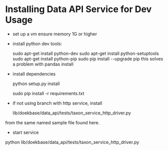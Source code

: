 # Installing Data API Service for Dev Usage

- set up a vm
     ensure memory 1G or higher

- install python dev tools:
     
    sudo apt-get install python-dev
    sudo apt-get install python-setuptools
    sudo apt-get install python-pip
    sudo pip install --upgrade pip
        this solves a problem with pandas install

- install dependencies

    python setup.py install

    sudo pip install -r requirements.txt


- if not using branch with http service, install 

    lib/doekbase/data_api/tests/taxon_service_http_driver.py

from the same named sample file found here.


- start service

python lib/doekbase/data_api/tests/taxon_service_http_driver.py